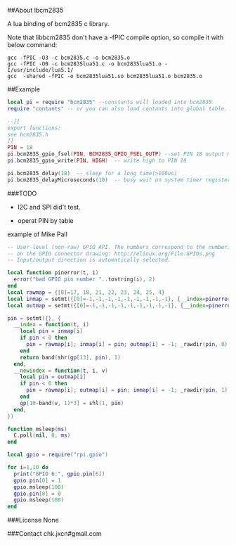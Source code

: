##About lbcm2835

A lua binding of bcm2835 c library.

Note that libbcm2835 don't have a -fPIC compile option, so compile it with below command:
```
gcc -fPIC -O3 -c bcm2835.c -o bcm2835.o
gcc -fPIC -O0 -c bcm2835lua51.c -o bcm2835lua51.o -I/usr/include/lua5.1/
gcc  -shared -fPIC -o bcm2835lua51.so bcm2835lua51.o bcm2835.o
```

##Example
```lua
local pi = require "bcm2835" --constants will loaded into bcm2835
require "contants" -- or you can also load contants into global table.

--[[
export functions:
see bcm2835.h
]]
PIN = 18
pi.bcm2835_gpio_fsel(PIN, BCM2835_GPIO_FSEL_OUTP) --set PIN 18 output mode.
pi.bcm2835_gpio_write(PIN, HIGH)  -- write high to PIN 18

pi.bcm2835_delay(18)  -- sleep for a long time(>100us)
pi.bcm2835_delayMicroseconds(10)  -- busy wait on system timer register. (~us)


```

###TODO
* I2C and SPI did't test.

* operat PIN by table

example of Mike Pall
```lua
-- User-level (non-raw) GPIO API. The numbers correspond to the numbering
-- on the GPIO connector drawing: http://elinux.org/File:GPIOs.png
-- Input/output direction is automatically selected.

local function pinerror(t, i)
  error("bad GPIO pin number "..tostring(i), 2)
end
local rawmap = {[0]=17, 18, 21, 22, 23, 24, 25, 4}
local inmap = setmt({[0]=-1,-1,-1,-1,-1,-1,-1,-1,-1}, {__index=pinerror})
local outmap = setmt({[0]=-1,-1,-1,-1,-1,-1,-1,-1,-1}, {__index=pinerror})

pin = setmt({}, {
  __index = function(t, i)
    local pin = inmap[i]
    if pin < 0 then
      pin = rawmap[i]; inmap[i] = pin; outmap[i] = -1; _rawdir(pin, 0)
    end
    return band(shr(gp[13], pin), 1)
  end,
  __newindex = function(t, i, v)
    local pin = outmap[i]
    if pin < 0 then
      pin = rawmap[i]; outmap[i] = pin; inmap[i] = -1; _rawdir(pin, 1)
    end
    gp[10-band(v, 1)*3] = shl(1, pin)
  end,
})

function msleep(ms)
  C.poll(nil, 0, ms)
end

local gpio = require("rpi.gpio")

for i=1,10 do
  print("GPIO 6:", gpio.pin[6])
  gpio.pin[0] = 1
  gpio.msleep(100)
  gpio.pin[0] = 0
  gpio.msleep(100)
end

```

###License
None

###Contact
chk.jxcn#gmail.com

